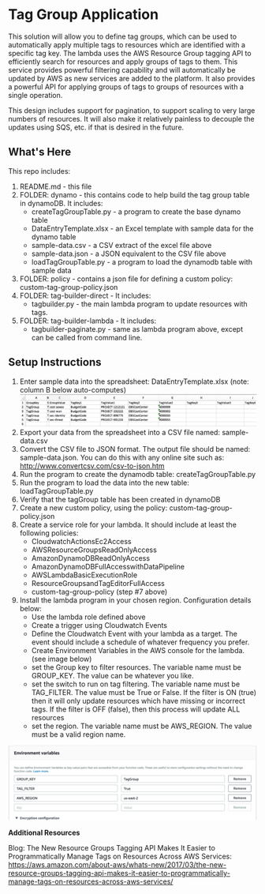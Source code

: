 Tag Group Application
==================================================

This solution will allow you to define tag groups, which can be used to automatically apply multiple tags to resources which are identified with a specific tag key.  The lambda uses the AWS Resource Group tagging API to efficiently search for resources and apply groups of tags to them.  This service provides powerful filtering capability and will automatically be updated by AWS as new services are added to the platform.   It also provides a powerful API for applying groups of tags to groups of resources with a single operation.

This design includes support for pagination, to support scaling to very large numbers of resources.  It will also make it relatively painless to decouple the updates using SQS, etc. if that is desired in the future.

What's Here
-----------

This repo includes:

1. README.md - this file
2. FOLDER: dynamo - this contains code to help build the tag group table in dynamoDB.  It includes:
    *   createTagGroupTable.py - a program to create the base dynamo table
    *   DataEntryTemplate.xlsx - an Excel template with sample data for the dynamo table
    *   sample-data.csv - a CSV extract of the excel file above
    *   sample-data.json - a JSON equivalent to the CSV file above
    *   loadTagGroupTable.py - a program to load the dynamodb table with sample data
3. FOLDER: policy - contains a json file for defining a custom policy:  custom-tag-group-policy.json
4. FOLDER: tag-builder-direct  - It includes:
    *   tagbuilder.py - the main lambda program to update resources with tags.  
5. FOLDER: tag-builder-lambda - It includes:
    *   tagbuilder-paginate.py - same as lambda program above, except can be called from command line.

Setup Instructions
------------------

1. Enter sample data into the spreadsheet: DataEntryTemplate.xlsx (note: column B below auto-computes)
![Data Entry Template](https://github.com/rjgleave/aws-tag-groups/blob/master/tag-group-data-entry-template.png)
2. Export your data from the spreadsheet into a CSV file named: sample-data.csv
3. Convert the CSV file to JSON format.  The output file should be named: sample-data.json. You can do this with any online site such as:  http://www.convertcsv.com/csv-to-json.htm
4. Run the program to create the dynamodb table: createTagGroupTable.py
5. Run the program to load the data into the new table:  loadTagGroupTable.py
6. Verify that the tagGroup table has been created in dynamoDB
7. Create a new custom policy, using the policy: custom-tag-group-policy.json 
8. Create a service role for your lambda.   It should include at least the following policies:
    * CloudwatchActionsEc2Access
    * AWSResourceGroupsReadOnlyAccess
    * AmazonDynamoDBReadOnlyAccess
    * AmazonDynamoDBFullAccesswithDataPipeline
    * AWSLambdaBasicExecutionRole
    * ResourceGroupsandTagEditorFullAccess
    * custom-tag-group-policy (step #7 above)
9. Install the lambda program in your chosen region. Configuration details below:
    * Use the lambda role defined above
    * Create a trigger using Cloudwatch Events
    * Define the Cloudwatch Event with your lambda as a target.  The event should include a schedule of whatever frequency you prefer.
    * Create Environment Variables in the AWS console for the lambda. (see image below)
    *   set the Group key to filter resources.   The variable name must be GROUP_KEY.   The value can be whatever you like.
    *   set the switch to run on tag filtering.  The variable name must be TAG_FILTER.  The value must be True or False.   If the filter is ON (true) then it will only update resources which have missing or incorrect tags. If the filter is OFF (false), then this process will update ALL resources
    *   set the region.  The variable name must be AWS_REGION.  The value must be a valid region name. 

![Environment Variable](https://github.com/rjgleave/aws-tag-groups/blob/master/group-key-environment-variables.png)

__Additional Resources__

Blog: The New Resource Groups Tagging API Makes It Easier to Programmatically Manage Tags on Resources Across AWS Services:
https://aws.amazon.com/about-aws/whats-new/2017/03/the-new-resource-groups-tagging-api-makes-it-easier-to-programmatically-manage-tags-on-resources-across-aws-services/

